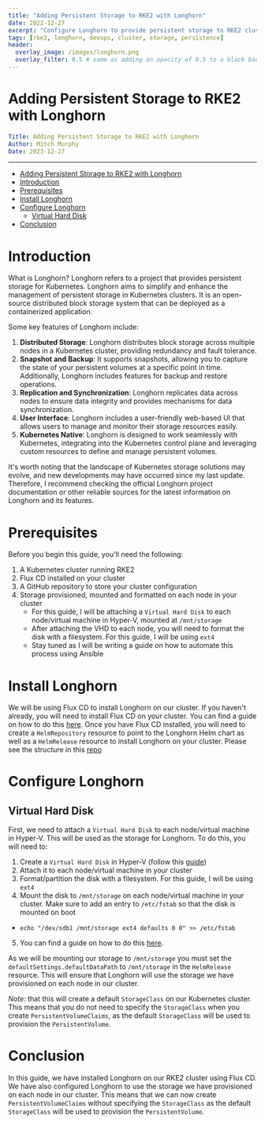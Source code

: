 ```yaml
---
title: "Adding Persistent Storage to RKE2 with Longhorn"
date: 2022-12-27
excerpt: "Configure Longhorn to provide persistent storage to RKE2 clusters using Flux CD"
tags: [rke2, longhorn, devops, cluster, storage, persistence]
header:
  overlay_image: /images/longhorn.png
  overlay_filter: 0.5 # same as adding an opacity of 0.5 to a black background
---
```


# Adding Persistent Storage to RKE2 with Longhorn

```yaml
Title: Adding Persistent Storage to RKE2 with Longhorn
Author: Mitch Murphy
Date: 2023-12-27
```

---

- [Adding Persistent Storage to RKE2 with Longhorn](#adding-persistent-storage-to-rke2-with-longhorn)
- [Introduction](#introduction)
- [Prerequisites](#prerequisites)
- [Install Longhorn](#install-longhorn)
- [Configure Longhorn](#configure-longhorn)
  - [Virtual Hard Disk](#virtual-hard-disk)
- [Conclusion](#conclusion)


# Introduction

What is Longhorn? Longhorn refers to a project that provides persistent storage for Kubernetes. Longhorn aims to simplify and enhance the management of persistent storage in Kubernetes clusters. It is an open-source distributed block storage system that can be deployed as a containerized application.

Some key features of Longhorn include:

1. **Distributed Storage**: Longhorn distributes block storage across multiple nodes in a Kubernetes cluster, providing redundancy and fault tolerance.
2. **Snapshot and Backup**: It supports snapshots, allowing you to capture the state of your persistent volumes at a specific point in time. Additionally, Longhorn includes features for backup and restore operations.
3. **Replication and Synchronization**: Longhorn replicates data across nodes to ensure data integrity and provides mechanisms for data synchronization.
4. **User Interface**: Longhorn includes a user-friendly web-based UI that allows users to manage and monitor their storage resources easily.
5. **Kubernetes Native**: Longhorn is designed to work seamlessly with Kubernetes, integrating into the Kubernetes control plane and leveraging custom resources to define and manage persistent volumes.

It's worth noting that the landscape of Kubernetes storage solutions may evolve, and new developments may have occurred since my last update. Therefore, I recommend checking the official Longhorn project documentation or other reliable sources for the latest information on Longhorn and its features.

# Prerequisites

Before you begin this guide, you'll need the following:

1. A Kubernetes cluster running RKE2
2. Flux CD installed on your cluster
3. A GitHub repository to store your cluster configuration
4. Storage provisioned, mounted and formatted on each node in your cluster
   - For this guide, I will be attaching a `Virtual Hard Disk` to each node/virtual machine in Hyper-V, mounted at `/mnt/storage`
   - After attaching the VHD to each node, you will need to format the disk with a filesystem. For this guide, I will be using `ext4`
   - Stay tuned as I will be writing a guide on how to automate this process using Ansible

# Install Longhorn

We will be using Flux CD to install Longhorn on our cluster. If you haven't already, you will need to install Flux CD on your cluster. You can find a guide on how to do this [here](https://mitchmurphy.dev/fluxcd/). Once you have Flux CD installed, you will need to create a `HelmRepository` resource to point to the Longhorn Helm chart as well as a `HelmRelease` resource to install Longhorn on your cluster. Please see the structure in this [repo](https://mitchmurphy.io/longhorn/)

# Configure Longhorn

## Virtual Hard Disk

First, we need to attach a `Virtual Hard Disk` to each node/virtual machine in Hyper-V. This will be used as the storage for Longhorn. To do this, you will need to:

1. Create a `Virtual Hard Disk` in Hyper-V (follow this [guide](https://www.altaro.com/hyper-v/hyper-v-attach-existing-virtual-disk/)) 
2. Attach it to each node/virtual machine in your cluster
3. Format/partition the disk with a filesystem. For this guide, I will be using `ext4`
4. Mount the disk to `/mnt/storage` on each node/virtual machine in your cluster. Make sure to add an entry to `/etc/fstab` so that the disk is mounted on boot
  * `echo "/dev/sdb1 /mnt/storage ext4 defaults 0 0" >> /etc/fstab`
5. You can find a guide on how to do this [here](https://www.tecmint.com/create-new-ext4-file-system-partition-in-linux/).

As we will be mounting our storage to `/mnt/storage` you must set the `defaultSettings.defaultDataPath` to `/mnt/storage` in the `HelmRelease` resource. This will ensure that Longhorn will use the storage we have provisioned on each node in our cluster.

_Note_: that this will create a default `StorageClass` on our Kubernetes cluster. This means that you do not need to specify the `StorageClass` when you create `PersistentVolumeClaims`, as the default `StorageClass` will be used to provision the `PersistentVolume`.

# Conclusion

In this guide, we have installed Longhorn on our RKE2 cluster using Flux CD. We have also configured Longhorn to use the storage we have provisioned on each node in our cluster. This means that we can now create `PersistentVolumeClaims` without specifying the `StorageClass` as the default `StorageClass` will be used to provision the `PersistentVolume`.